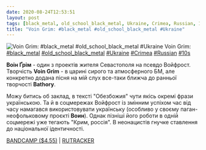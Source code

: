 ```yaml
---
date: 2020-08-24T12:53:51
layout: post
tags: [black_metal, old_school_black_metal, Ukraine, Crimea, Russian, 10s]
title: "Voin Grim: #black_metal #old_school_black_metal #Ukraine"
---
```

![Voin Grim: #black_metal #old_school_black_metal #Ukraine](https://res.cloudinary.com/vast-space-unexplored/image/upload/photos/photo_1042_24-08-2020_12-53-51.jpg)
Voin Grim: [#black_metal](/tags/#black_metal) [#old_school_black_metal](/tags/#old_school_black_metal) [#Ukraine](/tags/#Ukraine) [#Crimea](/tags/#Crimea) [#Russian](/tags/#Russian) [#10s](/tags/#10s)

**Воін Ґрім** - один з проектів жителя Севастополя на псевдо Войфрост. Творчість **Voin Grim** - в царині сирого та атмосферного БМ, але конкретно додана пісня на мій слух все-таки ближча до ранньої творчості **Bathory**.

Можу битись об заклад, в тексті &quot;Обезбожия&quot; чути якісь окремі фрази українською. Та й в соцмережах Войфрост із змінним успіхом час від часу намагався використовувати українську (особливо у своєму паган-неофольковому проєкті **Воин**). Однак пізніші його роботи в одній соцмережі уже тегають &quot;Крим, россія&quot;. В неонацистів гнучке ставлення до національної ідентичності.

[BANDCAMP ($4.55)](https://voingrim.bandcamp.com/album/immerse-into-nocturnal-splendour-remastered) \| [RUTRACKER](https://rutracker.org/forum/viewtopic.php?t=4296430)
